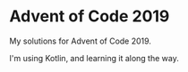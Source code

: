 # Advent of Code 2019

My solutions for Advent of Code 2019.

I'm using Kotlin, and learning it along the way.
